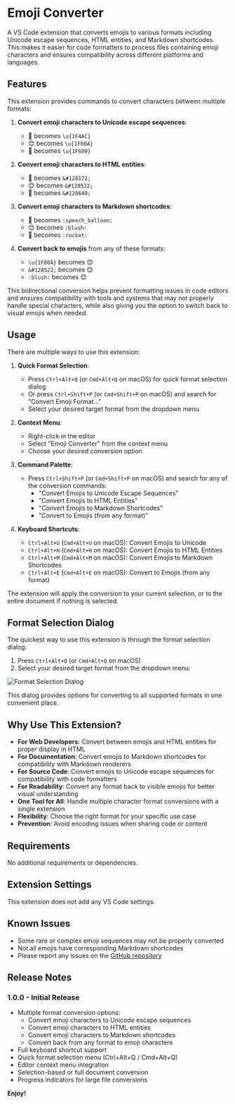# Emoji Converter

A VS Code extension that converts emojis to various formats including Unicode escape sequences, HTML entities, and Markdown shortcodes. This makes it easier for code formatters to process files containing emoji characters and ensures compatibility across different platforms and languages.

## Features

This extension provides commands to convert characters between multiple formats:

1. **Convert emoji characters to Unicode escape sequences**:

   - 💬 becomes `\u{1F4AC}`
   - 😊 becomes `\u{1F60A}`
   - 🚀 becomes `\u{1F680}`

2. **Convert emoji characters to HTML entities**:

   - 💬 becomes `&#128172;`
   - 😊 becomes `&#128522;`
   - 🚀 becomes `&#128640;`

3. **Convert emoji characters to Markdown shortcodes**:

   - 💬 becomes `:speech_balloon:`
   - 😊 becomes `:blush:`
   - 🚀 becomes `:rocket:`

4. **Convert back to emojis** from any of these formats:
   - `\u{1F60A}` becomes 😊
   - `&#128522;` becomes 😊
   - `:blush:` becomes 😊

This bidirectional conversion helps prevent formatting issues in code editors and ensures compatibility with tools and systems that may not properly handle special characters, while also giving you the option to switch back to visual emojis when needed.

## Usage

There are multiple ways to use this extension:

1. **Quick Format Selection**:

   - Press `Ctrl+Alt+Q` (or `Cmd+Alt+Q` on macOS) for quick format selection dialog
   - Or press `Ctrl+Shift+P` (or `Cmd+Shift+P` on macOS) and search for "Convert Emoji Format..."
   - Select your desired target format from the dropdown menu

2. **Context Menu**:

   - Right-click in the editor
   - Select "Emoji Converter" from the context menu
   - Choose your desired conversion option

3. **Command Palette**:

   - Press `Ctrl+Shift+P` (or `Cmd+Shift+P` on macOS) and search for any of the conversion commands:
     - "Convert Emojis to Unicode Escape Sequences"
     - "Convert Emojis to HTML Entities"
     - "Convert Emojis to Markdown Shortcodes"
     - "Convert to Emojis (from any format)"

4. **Keyboard Shortcuts**:
   - `Ctrl+Alt+U` (`Cmd+Alt+U` on macOS): Convert Emojis to Unicode
   - `Ctrl+Alt+H` (`Cmd+Alt+H` on macOS): Convert Emojis to HTML Entities
   - `Ctrl+Alt+M` (`Cmd+Alt+M` on macOS): Convert Emojis to Markdown Shortcodes
   - `Ctrl+Alt+E` (`Cmd+Alt+E` on macOS): Convert to Emojis (from any format)

The extension will apply the conversion to your current selection, or to the entire document if nothing is selected.

## Format Selection Dialog

The quickest way to use this extension is through the format selection dialog:

1. Press `Ctrl+Alt+Q` (or `Cmd+Alt+Q` on macOS)
2. Select your desired target format from the dropdown menu:

![Format Selection Dialog](https://raw.githubusercontent.com/melagiri/emoji-converter/main/images/format-dialog.png)

This dialog provides options for converting to all supported formats in one convenient place.

## Why Use This Extension?

- **For Web Developers**: Convert between emojis and HTML entities for proper display in HTML
- **For Documentation**: Convert emojis to Markdown shortcodes for compatibility with Markdown renderers
- **For Source Code**: Convert emojis to Unicode escape sequences for compatibility with code formatters
- **For Readability**: Convert any format back to visible emojis for better visual understanding
- **One Tool for All**: Handle multiple character format conversions with a single extension
- **Flexibility**: Choose the right format for your specific use case
- **Prevention**: Avoid encoding issues when sharing code or content

## Requirements

No additional requirements or dependencies.

## Extension Settings

This extension does not add any VS Code settings.

## Known Issues

- Some rare or complex emoji sequences may not be properly converted
- Not all emojis have corresponding Markdown shortcodes
- Please report any issues on the [GitHub repository](https://github.com/melagiri/emoji-converter)

## Release Notes

### 1.0.0 - Initial Release

- Multiple format conversion options:
  - Convert emoji characters to Unicode escape sequences
  - Convert emoji characters to HTML entities
  - Convert emoji characters to Markdown shortcodes
  - Convert back from any format to emoji characters
- Full keyboard shortcut support
- Quick format selection menu (Ctrl+Alt+Q / Cmd+Alt+Q)
- Editor context menu integration
- Selection-based or full document conversion
- Progress indicators for large file conversions

**Enjoy!**

